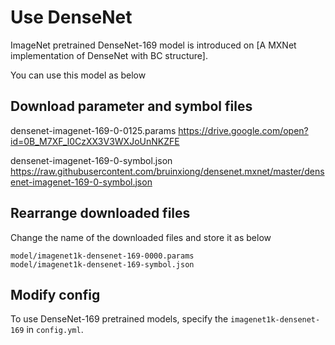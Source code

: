 # Use DenseNet

ImageNet pretrained DenseNet-169 model is introduced on [A MXNet implementation of DenseNet with BC structure].

You can use this model as below

## Download parameter and symbol files

densenet-imagenet-169-0-0125.params
https://drive.google.com/open?id=0B_M7XF_l0CzXX3V3WXJoUnNKZFE

densenet-imagenet-169-0-symbol.json
https://raw.githubusercontent.com/bruinxiong/densenet.mxnet/master/densenet-imagenet-169-0-symbol.json

## Rearrange downloaded files

Change the name of the downloaded files and store it as below

```
model/imagenet1k-densenet-169-0000.params
model/imagenet1k-densenet-169-symbol.json
```

## Modify config

To use DenseNet-169 pretrained models, specify the `imagenet1k-densenet-169` in `config.yml`.
